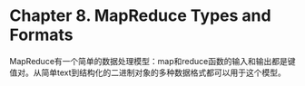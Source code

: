 # Chapter 8. MapReduce Types and Formats

MapReduce有一个简单的数据处理模型：map和reduce函数的输入和输出都是键值对。从简单text到结构化的二进制对象的多种数据格式都可以用于这个模型。

